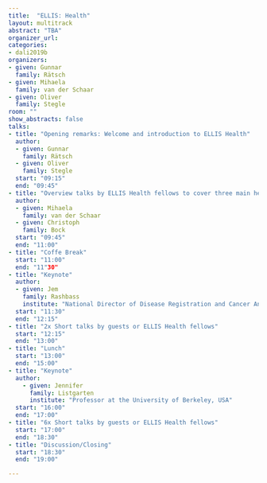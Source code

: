 ```yaml
---
title:  "ELLIS: Health"
layout: multitrack
abstract: "TBA"
organizer_url:
categories:
- dali2019b
organizers:
- given: Gunnar
  family: Rätsch
- given: Mihaela
  family: van der Schaar
- given: Oliver
  family: Stegle
room: ""
show_abstracts: false
talks:
- title: "Opening remarks: Welcome and introduction to ELLIS Health"
  author:
  - given: Gunnar
    family: Rätsch
  - given: Oliver
    family: Stegle
  start: "09:15"
  end: "09:45"
- title: "Overview talks by ELLIS Health fellows to cover three main health application areas: Health, Omics, Imaging"
  author:
  - given: Mihaela
    family: van der Schaar
  - given: Christoph
    family: Bock
  start: "09:45"
  end: "11:00"
- title: "Coffe Break"
  start: "11:00"
  end: "11"30"
- title: "Keynote"
  author:
  - given: Jem
    family: Rashbass
    institute: "National Director of Disease Registration and Cancer Analysis, UK"
  start: "11:30"
  end: "12:15"
- title: "2x Short talks by guests or ELLIS Health fellows"
  start: "12:15"
  end: "13:00"
- title: "Lunch"
  start: "13:00"
  end: "15:00"
- title: "Keynote"
  author:
    - given: Jennifer
      family: Listgarten
      institute: "Professor at the University of Berkeley, USA"
  start: "16:00"
  end: "17:00"
- title: "6x Short talks by guests or ELLIS Health fellows"
  start: "17:00"
  end: "18:30"
- title: "Discussion/Closing"
  start: "18:30"
  end: "19:00"

---
```

